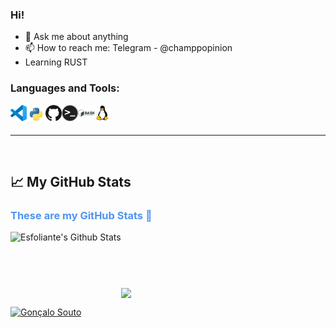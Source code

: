 ### Hi!

- 💬 Ask me about anything
- 📫 How to reach me: Telegram - @champpopinion
- Learning RUST

### Languages and Tools:

<img align="left" alt="Visual Studio Code" width="26px" src="https://raw.githubusercontent.com/github/explore/80688e429a7d4ef2fca1e82350fe8e3517d3494d/topics/visual-studio-code/visual-studio-code.png" />

<img align="left" alt="Python" width="30px" src="https://raw.githubusercontent.com/github/explore/80688e429a7d4ef2fca1e82350fe8e3517d3494d/topics/python/python.png" />

<img align="left" alt="GitHub" width="26px" src="https://raw.githubusercontent.com/github/explore/78df643247d429f6cc873026c0622819ad797942/topics/github/github.png" />

<img align="left" alt="Terminal" width="26px" src="https://raw.githubusercontent.com/github/explore/80688e429a7d4ef2fca1e82350fe8e3517d3494d/topics/terminal/terminal.png" />

<img align="left" alt="Bash" width="26px" src="https://raw.githubusercontent.com/github/explore/80688e429a7d4ef2fca1e82350fe8e3517d3494d/topics/bash/bash.png" />

<img align="left" alt="Linux" width="26px" src="https://raw.githubusercontent.com/github/explore/80688e429a7d4ef2fca1e82350fe8e3517d3494d/topics/linux/linux.png" />

<br />
<br />

---
<br>

## &#x1f4c8; My GitHub Stats
<h3 style="color: #5094F0;">These are my GitHub Stats 👀</h3>

<img align="left" alt="Esfoliante's Github Stats" src="https://github-readme-stats.vercel.app/api?username=souto2001&show_icons=true&hide_border=false&count_private=true" />


<img  style="margin-top: 90px" align="center" src="https://github-readme-stats.anuraghazra1.vercel.app/api/top-langs/?username=souto2001&layout=compact" /><br/>

<p align="left"> <a href="https://github.com/ryo-ma/github-profile-trophy"><img src="https://github-profile-trophy.vercel.app/?username=souto2001" alt="Gonçalo Souto" /></a> </p>
